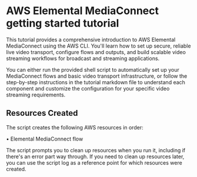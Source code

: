 # AWS Elemental MediaConnect getting started tutorial

This tutorial provides a comprehensive introduction to AWS Elemental MediaConnect using the AWS CLI. You'll learn how to set up secure, reliable live video transport, configure flows and outputs, and build scalable video streaming workflows for broadcast and streaming applications.

You can either run the provided shell script to automatically set up your MediaConnect flows and basic video transport infrastructure, or follow the step-by-step instructions in the tutorial markdown file to understand each component and customize the configuration for your specific video streaming requirements.

## Resources Created

The script creates the following AWS resources in order:

• Elemental MediaConnect flow

The script prompts you to clean up resources when you run it, including if there's an error part way through. If you need to clean up resources later, you can use the script log as a reference point for which resources were created.